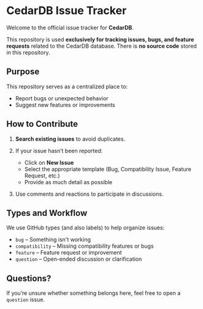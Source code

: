 # CedarDB Issue Tracker

Welcome to the official issue tracker for **CedarDB**.

This repository is used **exclusively for tracking issues, bugs, and feature requests** related to the CedarDB database.
There is **no source code** stored in this repository.


## Purpose

This repository serves as a centralized place to:

- Report bugs or unexpected behavior
- Suggest new features or improvements


## How to Contribute

1. **Search existing issues** to avoid duplicates.
2. If your issue hasn’t been reported:
   - Click on **New Issue**
   - Select the appropriate template (Bug, Compatibility Issue, Feature Request, etc.)
   - Provide as much detail as possible

3. Use comments and reactions to participate in discussions.


## Types and Workflow

We use GitHub types (and also labels) to help organize issues:

- `bug` – Something isn't working
- `compatibility` – Missing compatibility features or bugs
- `feature` – Feature request or improvement
- `question` – Open-ended discussion or clarification


## Questions?

If you’re unsure whether something belongs here, feel free to open a `question` issue.
